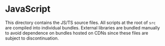 # JavaScript

This directory contains the JS/TS source files. All scripts at the root of `src` are compiled into individual bundles. External libraries are bundled manually to avoid dependence on bundles hosted on CDNs since these files are subject to discontinuation.
